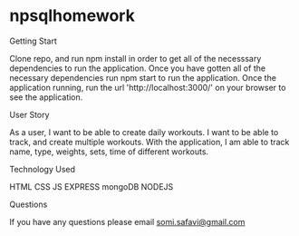 # npsqlhomework

Getting Start

Clone repo, and run npm install in order to get all of the necesssary dependencies to run the application. Once you have gotten all of the necessary dependencies run npm start to run the application. Once the application running, run the url 'http://localhost:3000/' on your browser to see the application. 

User Story

As a user, I want to be able to create daily workouts. I want to be able to track, and create multiple workouts. With the application, I am able to track name, type, weights, sets, time of different workouts. 

Technology Used 

HTML
CSS
JS
EXPRESS
mongoDB
NODEJS

Questions

If you have any questions please email somi.safavi@gmail.com
